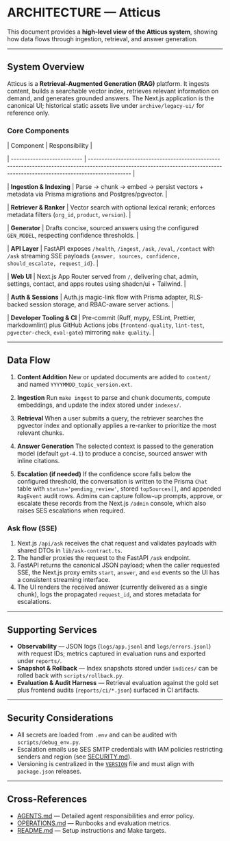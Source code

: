 # ARCHITECTURE — Atticus

This document provides a **high‑level view of the Atticus system**, showing how data flows through ingestion, retrieval, and answer generation.

---

## System Overview

Atticus is a **Retrieval‑Augmented Generation (RAG)** platform.
It ingests content, builds a searchable vector index, retrieves relevant information on demand, and generates grounded answers.
The Next.js application is the canonical UI; historical static assets live under `archive/legacy-ui/` for reference only.

### Core Components

<!-- markdownlint-disable-next-line MD013 -->

| Component | Responsibility |

<!-- markdownlint-disable-next-line MD013 -->

| -------------------------- | --------------------------------------------------------------------------------------------------------------------------------------------------------------------------- |

<!-- markdownlint-disable-next-line MD013 -->

| **Ingestion & Indexing** | Parse → chunk → embed → persist vectors + metadata via Prisma migrations and Postgres/pgvector. |

<!-- markdownlint-disable-next-line MD013 -->

| **Retriever & Ranker** | Vector search with optional lexical rerank; enforces metadata filters (`org_id`, `product`, `version`). |

<!-- markdownlint-disable-next-line MD013 -->

| **Generator** | Drafts concise, sourced answers using the configured `GEN_MODEL`, respecting confidence thresholds. |

<!-- markdownlint-disable-next-line MD013 -->

| **API Layer** | FastAPI exposes `/health`, `/ingest`, `/ask`, `/eval`, `/contact` with `/ask` streaming SSE payloads `{answer, sources, confidence, should_escalate, request_id}`. |

<!-- markdownlint-disable-next-line MD013 -->

| **Web UI** | Next.js App Router served from `/`, delivering chat, admin, settings, contact, and apps routes using shadcn/ui + Tailwind. |

<!-- markdownlint-disable-next-line MD013 -->

| **Auth & Sessions** | Auth.js magic-link flow with Prisma adapter, RLS-backed session storage, and RBAC-aware server actions. |

<!-- markdownlint-disable-next-line MD013 -->

| **Developer Tooling & CI** | Pre-commit (Ruff, mypy, ESLint, Prettier, markdownlint) plus GitHub Actions jobs (`frontend-quality`, `lint-test`, `pgvector-check`, `eval-gate`) mirroring `make quality`. |

---

## Data Flow

1. **Content Addition**
   New or updated documents are added to `content/` and named `YYYYMMDD_topic_version.ext`.

2. **Ingestion**
   Run `make ingest` to parse and chunk documents, compute embeddings, and update the index stored under `indexes/`.

3. **Retrieval**
   When a user submits a query, the retriever searches the pgvector index and optionally applies a re-ranker to prioritize the most relevant chunks.

4. **Answer Generation**
   The selected context is passed to the generation model (default `gpt-4.1`) to produce a concise, sourced answer with inline citations.

5. **Escalation (if needed)**
   If the confidence score falls below the configured threshold, the conversation is written to the Prisma `Chat` table with `status='pending_review'`, stored `topSources[]`, and appended `RagEvent` audit rows. Admins can capture follow-up prompts, approve, or escalate these records from the Next.js `/admin` console, which also raises SES escalations when required.

### Ask flow (SSE)

1. Next.js `/api/ask` receives the chat request and validates payloads with shared DTOs in `lib/ask-contract.ts`.
2. The handler proxies the request to the FastAPI `/ask` endpoint.
3. FastAPI returns the canonical JSON payload; when the caller requested SSE, the Next.js proxy emits `start`, `answer`, and `end` events so the UI has a consistent streaming interface.
4. The UI renders the received answer (currently delivered as a single chunk), logs the propagated `request_id`, and stores metadata for escalations.

---

## Supporting Services

- **Observability** — JSON logs (`logs/app.jsonl` and `logs/errors.jsonl`) with request IDs; metrics captured in evaluation runs and exported under `reports/`.
- **Snapshot & Rollback** — Index snapshots stored under `indices/` can be rolled back with `scripts/rollback.py`.
- **Evaluation & Audit Harness** — Retrieval evaluation against the gold set plus frontend audits (`reports/ci/*.json`) surfaced in CI artifacts.

---

## Security Considerations

- All secrets are loaded from `.env` and can be audited with `scripts/debug_env.py`.
- Escalation emails use SES SMTP credentials with IAM policies restricting senders and region (see [SECURITY.md](SECURITY.md)).
- Versioning is centralized in the [`VERSION`](VERSION) file and must align with `package.json` releases.

---

## Cross-References

- [AGENTS.md](AGENTS.md) — Detailed agent responsibilities and error policy.
- [OPERATIONS.md](OPERATIONS.md) — Runbooks and evaluation metrics.
- [README.md](README.md) — Setup instructions and Make targets.
